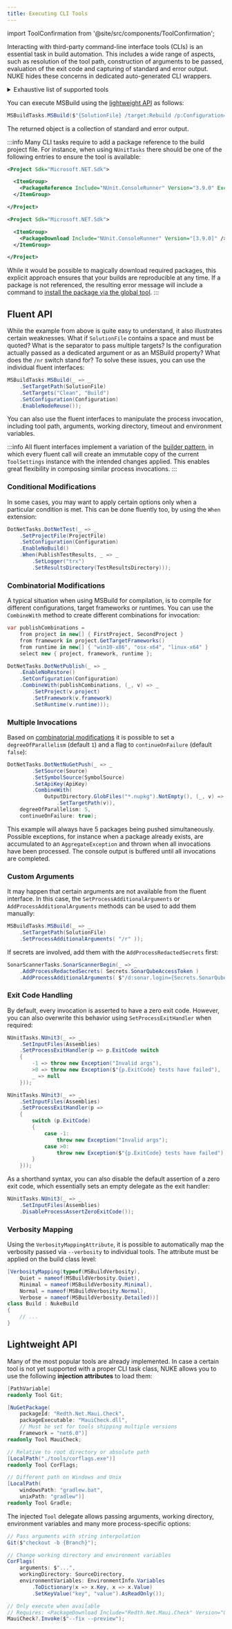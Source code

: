 ```yaml
---
title: Executing CLI Tools
---
```


import ToolConfirmation from '@site/src/components/ToolConfirmation';

<ToolConfirmation />

Interacting with third-party command-line interface tools (CLIs) is an essential task in build automation. This includes a wide range of aspects, such as resolution of the tool path, construction of arguments to be passed, evaluation of the exit code and capturing of standard and error output. NUKE hides these concerns in dedicated auto-generated CLI wrappers.

<details>
<summary>Exhaustive list of supported tools</summary>

| Tool                                                                                                      | Supported Commands                                                                                                                                                                                                                                                                                                                                                                                                                                                                                                                                                                                                                                                                                                                                                                                                                                                                                                                                                                                                                                                                                                                                                                                                                                                                                                                                                                                                                                                                                                                                                                                                                                                                                                                                                                                                                                                                                                                                                                                                                                                                                                                                                                                                                                                                                                                                                                                                                                                                                                                                                                                                                                                                                                                                                                                                 |
|:----------------------------------------------------------------------------------------------------------|:-------------------------------------------------------------------------------------------------------------------------------------------------------------------------------------------------------------------------------------------------------------------------------------------------------------------------------------------------------------------------------------------------------------------------------------------------------------------------------------------------------------------------------------------------------------------------------------------------------------------------------------------------------------------------------------------------------------------------------------------------------------------------------------------------------------------------------------------------------------------------------------------------------------------------------------------------------------------------------------------------------------------------------------------------------------------------------------------------------------------------------------------------------------------------------------------------------------------------------------------------------------------------------------------------------------------------------------------------------------------------------------------------------------------------------------------------------------------------------------------------------------------------------------------------------------------------------------------------------------------------------------------------------------------------------------------------------------------------------------------------------------------------------------------------------------------------------------------------------------------------------------------------------------------------------------------------------------------------------------------------------------------------------------------------------------------------------------------------------------------------------------------------------------------------------------------------------------------------------------------------------------------------------------------------------------------------------------------------------------------------------------------------------------------------------------------------------------------------------------------------------------------------------------------------------------------------------------------------------------------------------------------------------------------------------------------------------------------------------------------------------------------------------------------------------------------|
| [AzureSignTool](https://github.com/vcsjones/AzureSignTool)                                                | `sign`                                                                                                                                                                                                                                                                                                                                                                                                                                                                                                                                                                                                                                                                                                                                                                                                                                                                                                                                                                                                                                                                                                                                                                                                                                                                                                                                                                                                                                                                                                                                                                                                                                                                                                                                                                                                                                                                                                                                                                                                                                                                                                                                                                                                                                                                                                                                                                                                                                                                                                                                                                                                                                                                                                                                                                                                             |
| [BenchmarkDotNet](https://benchmarkdotnet.org/)                                                           | _Single top-level command_                                                                                                                                                                                                                                                                                                                                                                                                                                                                                                                                                                                                                                                                                                                                                                                                                                                                                                                                                                                                                                                                                                                                                                                                                                                                                                                                                                                                                                                                                                                                                                                                                                                                                                                                                                                                                                                                                                                                                                                                                                                                                                                                                                                                                                                                                                                                                                                                                                                                                                                                                                                                                                                                                                                                                                                         |
| [Boots](https://github.com/jonathanpeppers/boots)                                                         | _Single top-level command_                                                                                                                                                                                                                                                                                                                                                                                                                                                                                                                                                                                                                                                                                                                                                                                                                                                                                                                                                                                                                                                                                                                                                                                                                                                                                                                                                                                                                                                                                                                                                                                                                                                                                                                                                                                                                                                                                                                                                                                                                                                                                                                                                                                                                                                                                                                                                                                                                                                                                                                                                                                                                                                                                                                                                                                         |
| [Chocolatey](https://chocolatey.org/)                                                                     | `find`, `list`, `new`, `outdated`, `pack`, `push`, `search`                                                                                                                                                                                                                                                                                                                                                                                                                                                                                                                                                                                                                                                                                                                                                                                                                                                                                                                                                                                                                                                                                                                                                                                                                                                                                                                                                                                                                                                                                                                                                                                                                                                                                                                                                                                                                                                                                                                                                                                                                                                                                                                                                                                                                                                                                                                                                                                                                                                                                                                                                                                                                                                                                                                                                        |
| [CloudFoundry](https://docs.cloudfoundry.org/cf-cli/cf-help.html)                                         | `api`, `auth`, `bind-service`, `bind-service`, `create-route`, `create-service`, `create-space`, `cups`, `curl`, `delete`, `delete-service`, `delete-space`, `login`, `map-route`, `push`, `restage`, `restart`, `scale -f`, `service`, `set-env`, `set-env`, `start`, `stop`, `target`, `unmap-route`                                                                                                                                                                                                                                                                                                                                                                                                                                                                                                                                                                                                                                                                                                                                                                                                                                                                                                                                                                                                                                                                                                                                                                                                                                                                                                                                                                                                                                                                                                                                                                                                                                                                                                                                                                                                                                                                                                                                                                                                                                                                                                                                                                                                                                                                                                                                                                                                                                                                                                             |
| [Codecov](https://about.codecov.io/)                                                                      | _Single top-level command_                                                                                                                                                                                                                                                                                                                                                                                                                                                                                                                                                                                                                                                                                                                                                                                                                                                                                                                                                                                                                                                                                                                                                                                                                                                                                                                                                                                                                                                                                                                                                                                                                                                                                                                                                                                                                                                                                                                                                                                                                                                                                                                                                                                                                                                                                                                                                                                                                                                                                                                                                                                                                                                                                                                                                                                         |
| [CodeMetrics](https://docs.microsoft.com/en-us/visualstudio/code-quality/code-metrics-values)             | _Single top-level command_                                                                                                                                                                                                                                                                                                                                                                                                                                                                                                                                                                                                                                                                                                                                                                                                                                                                                                                                                                                                                                                                                                                                                                                                                                                                                                                                                                                                                                                                                                                                                                                                                                                                                                                                                                                                                                                                                                                                                                                                                                                                                                                                                                                                                                                                                                                                                                                                                                                                                                                                                                                                                                                                                                                                                                                         |
| [CorFlags](https://docs.microsoft.com/en-us/dotnet/framework/tools/corflags-exe-corflags-conversion-tool) | _Single top-level command_                                                                                                                                                                                                                                                                                                                                                                                                                                                                                                                                                                                                                                                                                                                                                                                                                                                                                                                                                                                                                                                                                                                                                                                                                                                                                                                                                                                                                                                                                                                                                                                                                                                                                                                                                                                                                                                                                                                                                                                                                                                                                                                                                                                                                                                                                                                                                                                                                                                                                                                                                                                                                                                                                                                                                                                         |
| [CoverallsNet](https://coverallsnet.readthedocs.io)                                                       | _Single top-level command_                                                                                                                                                                                                                                                                                                                                                                                                                                                                                                                                                                                                                                                                                                                                                                                                                                                                                                                                                                                                                                                                                                                                                                                                                                                                                                                                                                                                                                                                                                                                                                                                                                                                                                                                                                                                                                                                                                                                                                                                                                                                                                                                                                                                                                                                                                                                                                                                                                                                                                                                                                                                                                                                                                                                                                                         |
| [Coverlet](https://github.com/tonerdo/coverlet/)                                                          | _Single top-level command_                                                                                                                                                                                                                                                                                                                                                                                                                                                                                                                                                                                                                                                                                                                                                                                                                                                                                                                                                                                                                                                                                                                                                                                                                                                                                                                                                                                                                                                                                                                                                                                                                                                                                                                                                                                                                                                                                                                                                                                                                                                                                                                                                                                                                                                                                                                                                                                                                                                                                                                                                                                                                                                                                                                                                                                         |
| [DocFX](https://dotnet.github.io/docfx/)                                                                  | `build`, `dependency`, `download`, `help`, `init`, `merge`, `metadata`, `pdf`, `serve`, `template`                                                                                                                                                                                                                                                                                                                                                                                                                                                                                                                                                                                                                                                                                                                                                                                                                                                                                                                                                                                                                                                                                                                                                                                                                                                                                                                                                                                                                                                                                                                                                                                                                                                                                                                                                                                                                                                                                                                                                                                                                                                                                                                                                                                                                                                                                                                                                                                                                                                                                                                                                                                                                                                                                                                 |
| [Docker](https://www.docker.com/)                                                                         | `attach`, `build`, `builder`, `builder build`, `builder prune`, `buildx build`, `checkpoint`, `checkpoint create`, `checkpoint ls`, `checkpoint rm`, `commit`, `config`, `config create`, `config inspect`, `config ls`, `config rm`, `container`, `container attach`, `container commit`, `container create`, `container diff`, `container exec`, `container export`, `container inspect`, `container kill`, `container logs`, `container ls`, `container pause`, `container port`, `container prune`, `container rename`, `container restart`, `container rm`, `container run`, `container start`, `container stats`, `container stop`, `container top [ps`, `container unpause`, `container update`, `container wait`, `context`, `context create`, `context export`, `context import`, `context inspect`, `context ls`, `context rm`, `context update`, `context use`, `create`, `deploy`, `diff`, `engine`, `engine activate`, `engine check`, `engine update`, `events`, `exec`, `export`, `history`, `image`, `image build`, `image history`, `image import`, `image inspect`, `image load`, `image ls`, `image prune`, `image pull`, `image push`, `image rm`, `image save`, `image tag`, `images`, `import`, `info`, `inspect`, `kill`, `load`, `login`, `logout`, `logs`, `manifest`, `manifest annotate`, `manifest create`, `manifest inspect`, `manifest push`, `network`, `network connect`, `network create`, `network disconnect`, `network inspect`, `network ls`, `network prune`, `network rm`, `node`, `node demote`, `node inspect`, `node ls`, `node promote`, `node ps`, `node rm`, `node update`, `pause`, `plugin`, `plugin create`, `plugin disable`, `plugin enable`, `plugin inspect`, `plugin install`, `plugin ls`, `plugin push`, `plugin rm`, `plugin set`, `plugin upgrade`, `port`, `ps`, `pull`, `push`, `rename`, `restart`, `rm`, `rmi`, `run`, `save`, `search`, `secret`, `secret create`, `secret inspect`, `secret ls`, `secret rm`, `service`, `service create`, `service inspect`, `service logs`, `service ls`, `service ps`, `service rm`, `service rollback`, `service scale`, `service update`, `stack`, `stack deploy`, `stack ls`, `stack ps`, `stack rm`, `stack services`, `start`, `stats`, `stop`, `swarm`, `swarm ca`, `swarm init`, `swarm join HOST:PORT`, `swarm join-token`, `swarm leave`, `swarm unlock`, `swarm unlock-key`, `swarm update`, `system`, `system df`, `system events`, `system info`, `system prune`, `tag`, `top [ps`, `trust`, `trust inspect`, `trust key`, `trust key generate`, `trust key load`, `trust revoke`, `trust sign IMAGE:TAG`, `trust signer`, `trust signer add`, `trust signer remove`, `unpause`, `update`, `version`, `volume`, `volume create`, `volume inspect`, `volume ls`, `volume prune`, `volume rm`, `wait` |
| [DotCover](https://www.jetbrains.com/dotcover)                                                            | `analyse`, `cover`, `delete`, `dotnet`, `merge`, `report`, `zip`                                                                                                                                                                                                                                                                                                                                                                                                                                                                                                                                                                                                                                                                                                                                                                                                                                                                                                                                                                                                                                                                                                                                                                                                                                                                                                                                                                                                                                                                                                                                                                                                                                                                                                                                                                                                                                                                                                                                                                                                                                                                                                                                                                                                                                                                                                                                                                                                                                                                                                                                                                                                                                                                                                                                                   |
| [DotNet](https://docs.microsoft.com/en-us/dotnet/core/tools/)                                             | `build`, `clean`, `msbuild`, `nuget add source`, `nuget push`, `pack`, `publish`, `restore`, `run`, `test`, `tool install`, `tool restore`, `tool uninstall`, `tool update`                                                                                                                                                                                                                                                                                                                                                                                                                                                                                                                                                                                                                                                                                                                                                                                                                                                                                                                                                                                                                                                                                                                                                                                                                                                                                                                                                                                                                                                                                                                                                                                                                                                                                                                                                                                                                                                                                                                                                                                                                                                                                                                                                                                                                                                                                                                                                                                                                                                                                                                                                                                                                                        |
| [EntityFramework](https://docs.microsoft.com/en-us/ef/core/miscellaneous/cli/dotnet)                      | `ef database drop`, `ef database update`, `ef dbcontext info`, `ef dbcontext list`, `ef dbcontext scaffold`, `ef dbcontext script`, `ef migrations add`, `ef migrations list`, `ef migrations remove`, `ef migrations script`                                                                                                                                                                                                                                                                                                                                                                                                                                                                                                                                                                                                                                                                                                                                                                                                                                                                                                                                                                                                                                                                                                                                                                                                                                                                                                                                                                                                                                                                                                                                                                                                                                                                                                                                                                                                                                                                                                                                                                                                                                                                                                                                                                                                                                                                                                                                                                                                                                                                                                                                                                                      |
| [Fixie](https://fixie.github.io/)                                                                         | _Single top-level command_                                                                                                                                                                                                                                                                                                                                                                                                                                                                                                                                                                                                                                                                                                                                                                                                                                                                                                                                                                                                                                                                                                                                                                                                                                                                                                                                                                                                                                                                                                                                                                                                                                                                                                                                                                                                                                                                                                                                                                                                                                                                                                                                                                                                                                                                                                                                                                                                                                                                                                                                                                                                                                                                                                                                                                                         |
| [GitLink](https://github.com/GitTools/GitLink/)                                                           | _Single top-level command_                                                                                                                                                                                                                                                                                                                                                                                                                                                                                                                                                                                                                                                                                                                                                                                                                                                                                                                                                                                                                                                                                                                                                                                                                                                                                                                                                                                                                                                                                                                                                                                                                                                                                                                                                                                                                                                                                                                                                                                                                                                                                                                                                                                                                                                                                                                                                                                                                                                                                                                                                                                                                                                                                                                                                                                         |
| [GitReleaseManager](https://gitreleasemanager.readthedocs.io)                                             | `addasset`, `close`, `create`, `export`, `publish`                                                                                                                                                                                                                                                                                                                                                                                                                                                                                                                                                                                                                                                                                                                                                                                                                                                                                                                                                                                                                                                                                                                                                                                                                                                                                                                                                                                                                                                                                                                                                                                                                                                                                                                                                                                                                                                                                                                                                                                                                                                                                                                                                                                                                                                                                                                                                                                                                                                                                                                                                                                                                                                                                                                                                                 |
| [GitVersion](http://gitversion.readthedocs.io/en/stable/)                                                 | _Single top-level command_                                                                                                                                                                                                                                                                                                                                                                                                                                                                                                                                                                                                                                                                                                                                                                                                                                                                                                                                                                                                                                                                                                                                                                                                                                                                                                                                                                                                                                                                                                                                                                                                                                                                                                                                                                                                                                                                                                                                                                                                                                                                                                                                                                                                                                                                                                                                                                                                                                                                                                                                                                                                                                                                                                                                                                                         |
| [Helm](https://helm.sh/)                                                                                  | `completion`, `create`, `delete`, `dependency build`, `dependency list`, `dependency update`, `fetch`, `get`, `get hooks`, `get manifest`, `get notes`, `get values`, `history`, `home`, `init`, `inspect`, `inspect chart`, `inspect readme`, `inspect values`, `install`, `lint`, `list`, `package`, `plugin install`, `plugin list`, `plugin remove`, `plugin update`, `repo add`, `repo index`, `repo list`, `repo remove`, `repo update`, `reset`, `rollback`, `search`, `serve`, `status`, `template`, `test`, `upgrade`, `verify`, `version`                                                                                                                                                                                                                                                                                                                                                                                                                                                                                                                                                                                                                                                                                                                                                                                                                                                                                                                                                                                                                                                                                                                                                                                                                                                                                                                                                                                                                                                                                                                                                                                                                                                                                                                                                                                                                                                                                                                                                                                                                                                                                                                                                                                                                                                                |
| [ILRepack](https://github.com/gluck/il-repack#readme)                                                     | _Single top-level command_                                                                                                                                                                                                                                                                                                                                                                                                                                                                                                                                                                                                                                                                                                                                                                                                                                                                                                                                                                                                                                                                                                                                                                                                                                                                                                                                                                                                                                                                                                                                                                                                                                                                                                                                                                                                                                                                                                                                                                                                                                                                                                                                                                                                                                                                                                                                                                                                                                                                                                                                                                                                                                                                                                                                                                                         |
| [InnoSetup](http://www.jrsoftware.org/isinfo.php)                                                         | _Single top-level command_                                                                                                                                                                                                                                                                                                                                                                                                                                                                                                                                                                                                                                                                                                                                                                                                                                                                                                                                                                                                                                                                                                                                                                                                                                                                                                                                                                                                                                                                                                                                                                                                                                                                                                                                                                                                                                                                                                                                                                                                                                                                                                                                                                                                                                                                                                                                                                                                                                                                                                                                                                                                                                                                                                                                                                                         |
| [Kubernetes](https://kubernetes.io/)                                                                      | `alpha`, `annotate`, `api-resources`, `api-versions`, `apply`, `apply -k`, `attach`, `auth`, `autoscale`, `certificate`, `cluster-info`, `completion`, `config`, `convert`, `cordon`, `cp`, `create`, `delete`, `describe`, `drain`, `edit`, `exec`, `explain`, `expose`, `get`, `kubectl`, `label`, `logs`, `options`, `patch`, `plugin`, `port-forward`, `proxy`, `replace`, `rolling-update`, `rollout`, `run`, `run-container`, `scale`, `set`, `taint`, `top`, `uncordon`, `version`, `wait`                                                                                                                                                                                                                                                                                                                                                                                                                                                                                                                                                                                                                                                                                                                                                                                                                                                                                                                                                                                                                                                                                                                                                                                                                                                                                                                                                                                                                                                                                                                                                                                                                                                                                                                                                                                                                                                                                                                                                                                                                                                                                                                                                                                                                                                                                                                  |
| [MauiCheck](https://github.com/Redth/dotnet-maui-check)                                                   | `config`                                                                                                                                                                                                                                                                                                                                                                                                                                                                                                                                                                                                                                                                                                                                                                                                                                                                                                                                                                                                                                                                                                                                                                                                                                                                                                                                                                                                                                                                                                                                                                                                                                                                                                                                                                                                                                                                                                                                                                                                                                                                                                                                                                                                                                                                                                                                                                                                                                                                                                                                                                                                                                                                                                                                                                                                           |
| [MinVer](https://github.com/adamralph/minver)                                                             | _Single top-level command_                                                                                                                                                                                                                                                                                                                                                                                                                                                                                                                                                                                                                                                                                                                                                                                                                                                                                                                                                                                                                                                                                                                                                                                                                                                                                                                                                                                                                                                                                                                                                                                                                                                                                                                                                                                                                                                                                                                                                                                                                                                                                                                                                                                                                                                                                                                                                                                                                                                                                                                                                                                                                                                                                                                                                                                         |
| [MSBuild](https://msdn.microsoft.com/en-us/library/ms164311.aspx)                                         | _Single top-level command_                                                                                                                                                                                                                                                                                                                                                                                                                                                                                                                                                                                                                                                                                                                                                                                                                                                                                                                                                                                                                                                                                                                                                                                                                                                                                                                                                                                                                                                                                                                                                                                                                                                                                                                                                                                                                                                                                                                                                                                                                                                                                                                                                                                                                                                                                                                                                                                                                                                                                                                                                                                                                                                                                                                                                                                         |
| [MSpec](https://github.com/machine/machine.specifications)                                                | _Single top-level command_                                                                                                                                                                                                                                                                                                                                                                                                                                                                                                                                                                                                                                                                                                                                                                                                                                                                                                                                                                                                                                                                                                                                                                                                                                                                                                                                                                                                                                                                                                                                                                                                                                                                                                                                                                                                                                                                                                                                                                                                                                                                                                                                                                                                                                                                                                                                                                                                                                                                                                                                                                                                                                                                                                                                                                                         |
| [NerdbankGitVersioning](https://github.com/AArnott/Nerdbank.GitVersioning)                                | `cloud`, `get-commits`, `get-version`, `install`, `prepare-release`, `set-version`, `tag`                                                                                                                                                                                                                                                                                                                                                                                                                                                                                                                                                                                                                                                                                                                                                                                                                                                                                                                                                                                                                                                                                                                                                                                                                                                                                                                                                                                                                                                                                                                                                                                                                                                                                                                                                                                                                                                                                                                                                                                                                                                                                                                                                                                                                                                                                                                                                                                                                                                                                                                                                                                                                                                                                                                          |
| [Netlify](https://docs.netlify.com/cli/get-started/)                                                      | `netlify deploy`, `netlify sites:create`, `netlify sites:delete`                                                                                                                                                                                                                                                                                                                                                                                                                                                                                                                                                                                                                                                                                                                                                                                                                                                                                                                                                                                                                                                                                                                                                                                                                                                                                                                                                                                                                                                                                                                                                                                                                                                                                                                                                                                                                                                                                                                                                                                                                                                                                                                                                                                                                                                                                                                                                                                                                                                                                                                                                                                                                                                                                                                                                   |
| [Npm](https://www.npmjs.com/)                                                                             | `ci`, `install`, `run`                                                                                                                                                                                                                                                                                                                                                                                                                                                                                                                                                                                                                                                                                                                                                                                                                                                                                                                                                                                                                                                                                                                                                                                                                                                                                                                                                                                                                                                                                                                                                                                                                                                                                                                                                                                                                                                                                                                                                                                                                                                                                                                                                                                                                                                                                                                                                                                                                                                                                                                                                                                                                                                                                                                                                                                             |
| [NSwag](https://github.com/RSuter/NSwag)                                                                  | `aspnetcore2openapi`, `aspnetcore2swagger`, `jsonschema2csclient`, `jsonschema2tsclient`, `list-controllers`, `list-types`, `new`, `openapi2csclient`, `openapi2cscontroller`, `openapi2tsclient`, `run`, `swagger2csclient`, `swagger2cscontroller`, `swagger2tsclient`, `types2openapi`, `types2swagger`, `version`, `webapi2openapi`, `webapi2swagger`                                                                                                                                                                                                                                                                                                                                                                                                                                                                                                                                                                                                                                                                                                                                                                                                                                                                                                                                                                                                                                                                                                                                                                                                                                                                                                                                                                                                                                                                                                                                                                                                                                                                                                                                                                                                                                                                                                                                                                                                                                                                                                                                                                                                                                                                                                                                                                                                                                                          |
| [NuGet](https://docs.microsoft.com/en-us/nuget/tools/nuget-exe-cli-reference)                             | `install`, `pack`, `push`, `restore`, `sources add`, `sources disable`, `sources enable`, `sources list`, `sources remove`, `sources update`                                                                                                                                                                                                                                                                                                                                                                                                                                                                                                                                                                                                                                                                                                                                                                                                                                                                                                                                                                                                                                                                                                                                                                                                                                                                                                                                                                                                                                                                                                                                                                                                                                                                                                                                                                                                                                                                                                                                                                                                                                                                                                                                                                                                                                                                                                                                                                                                                                                                                                                                                                                                                                                                       |
| [NUnit](https://www.nunit.org/)                                                                           | _Single top-level command_                                                                                                                                                                                                                                                                                                                                                                                                                                                                                                                                                                                                                                                                                                                                                                                                                                                                                                                                                                                                                                                                                                                                                                                                                                                                                                                                                                                                                                                                                                                                                                                                                                                                                                                                                                                                                                                                                                                                                                                                                                                                                                                                                                                                                                                                                                                                                                                                                                                                                                                                                                                                                                                                                                                                                                                         |
| [Octopus](https://octopus.com/)                                                                           | `build-information`, `create-release`, `deploy-release`, `pack`, `push`                                                                                                                                                                                                                                                                                                                                                                                                                                                                                                                                                                                                                                                                                                                                                                                                                                                                                                                                                                                                                                                                                                                                                                                                                                                                                                                                                                                                                                                                                                                                                                                                                                                                                                                                                                                                                                                                                                                                                                                                                                                                                                                                                                                                                                                                                                                                                                                                                                                                                                                                                                                                                                                                                                                                            |
| [OctoVersion](https://github.com/OctopusDeploy/OctoVersion)                                               | `octoversion`, `octoversion`                                                                                                                                                                                                                                                                                                                                                                                                                                                                                                                                                                                                                                                                                                                                                                                                                                                                                                                                                                                                                                                                                                                                                                                                                                                                                                                                                                                                                                                                                                                                                                                                                                                                                                                                                                                                                                                                                                                                                                                                                                                                                                                                                                                                                                                                                                                                                                                                                                                                                                                                                                                                                                                                                                                                                                                       |
| [OpenCover](https://github.com/OpenCover/opencover)                                                       | _Single top-level command_                                                                                                                                                                                                                                                                                                                                                                                                                                                                                                                                                                                                                                                                                                                                                                                                                                                                                                                                                                                                                                                                                                                                                                                                                                                                                                                                                                                                                                                                                                                                                                                                                                                                                                                                                                                                                                                                                                                                                                                                                                                                                                                                                                                                                                                                                                                                                                                                                                                                                                                                                                                                                                                                                                                                                                                         |
| [Paket](https://fsprojects.github.io/paket)                                                               | `pack`, `push`, `restore`, `update`                                                                                                                                                                                                                                                                                                                                                                                                                                                                                                                                                                                                                                                                                                                                                                                                                                                                                                                                                                                                                                                                                                                                                                                                                                                                                                                                                                                                                                                                                                                                                                                                                                                                                                                                                                                                                                                                                                                                                                                                                                                                                                                                                                                                                                                                                                                                                                                                                                                                                                                                                                                                                                                                                                                                                                                |
| [PowerShell](https://docs.microsoft.com/en-us/powershell/)                                                | _Single top-level command_                                                                                                                                                                                                                                                                                                                                                                                                                                                                                                                                                                                                                                                                                                                                                                                                                                                                                                                                                                                                                                                                                                                                                                                                                                                                                                                                                                                                                                                                                                                                                                                                                                                                                                                                                                                                                                                                                                                                                                                                                                                                                                                                                                                                                                                                                                                                                                                                                                                                                                                                                                                                                                                                                                                                                                                         |
| [Pulumi](https://www.pulumi.com/)                                                                         | `config`, `config cp`, `config get`, `config refresh`, `config rm`, `config set`, `destroy`, `new`, `preview`, `stack`, `stack change-secrets-provider`, `stack export`, `stack graph`, `stack history`, `stack import`, `stack init`, `stack ls`, `stack output`, `stack rename`, `stack rm`, `stack select`, `stack tag get`, `stack tag ls`, `stack tag rm`, `stack tag set`, `up`                                                                                                                                                                                                                                                                                                                                                                                                                                                                                                                                                                                                                                                                                                                                                                                                                                                                                                                                                                                                                                                                                                                                                                                                                                                                                                                                                                                                                                                                                                                                                                                                                                                                                                                                                                                                                                                                                                                                                                                                                                                                                                                                                                                                                                                                                                                                                                                                                              |
| [ReportGenerator](https://github.com/danielpalme/ReportGenerator)                                         | _Single top-level command_                                                                                                                                                                                                                                                                                                                                                                                                                                                                                                                                                                                                                                                                                                                                                                                                                                                                                                                                                                                                                                                                                                                                                                                                                                                                                                                                                                                                                                                                                                                                                                                                                                                                                                                                                                                                                                                                                                                                                                                                                                                                                                                                                                                                                                                                                                                                                                                                                                                                                                                                                                                                                                                                                                                                                                                         |
| [ReSharper](https://www.jetbrains.com/help/resharper/ReSharper_Command_Line_Tools.html)                   | `cleanupcode`, `dupfinder`, `inspectcode`                                                                                                                                                                                                                                                                                                                                                                                                                                                                                                                                                                                                                                                                                                                                                                                                                                                                                                                                                                                                                                                                                                                                                                                                                                                                                                                                                                                                                                                                                                                                                                                                                                                                                                                                                                                                                                                                                                                                                                                                                                                                                                                                                                                                                                                                                                                                                                                                                                                                                                                                                                                                                                                                                                                                                                          |
| [SignClient](https://discoverdot.net/projects/sign-service)                                               | `sign`                                                                                                                                                                                                                                                                                                                                                                                                                                                                                                                                                                                                                                                                                                                                                                                                                                                                                                                                                                                                                                                                                                                                                                                                                                                                                                                                                                                                                                                                                                                                                                                                                                                                                                                                                                                                                                                                                                                                                                                                                                                                                                                                                                                                                                                                                                                                                                                                                                                                                                                                                                                                                                                                                                                                                                                                             |
| [SignTool](https://docs.microsoft.com/en-us/dotnet/framework/tools/signtool-exe)                          | `sign`                                                                                                                                                                                                                                                                                                                                                                                                                                                                                                                                                                                                                                                                                                                                                                                                                                                                                                                                                                                                                                                                                                                                                                                                                                                                                                                                                                                                                                                                                                                                                                                                                                                                                                                                                                                                                                                                                                                                                                                                                                                                                                                                                                                                                                                                                                                                                                                                                                                                                                                                                                                                                                                                                                                                                                                                             |
| [SonarScanner](https://www.sonarqube.org/)                                                                | `begin`, `end`                                                                                                                                                                                                                                                                                                                                                                                                                                                                                                                                                                                                                                                                                                                                                                                                                                                                                                                                                                                                                                                                                                                                                                                                                                                                                                                                                                                                                                                                                                                                                                                                                                                                                                                                                                                                                                                                                                                                                                                                                                                                                                                                                                                                                                                                                                                                                                                                                                                                                                                                                                                                                                                                                                                                                                                                     |
| [SpecFlow](https://specflow.org/)                                                                         | `buildserverrun`, `mstestexecutionreport`, `nunitexecutionreport`, `register`, `register`, `register`, `run`, `stepdefinitionreport`                                                                                                                                                                                                                                                                                                                                                                                                                                                                                                                                                                                                                                                                                                                                                                                                                                                                                                                                                                                                                                                                                                                                                                                                                                                                                                                                                                                                                                                                                                                                                                                                                                                                                                                                                                                                                                                                                                                                                                                                                                                                                                                                                                                                                                                                                                                                                                                                                                                                                                                                                                                                                                                                               |
| [Squirrel](https://github.com/Squirrel/Squirrel.Windows)                                                  | _Single top-level command_                                                                                                                                                                                                                                                                                                                                                                                                                                                                                                                                                                                                                                                                                                                                                                                                                                                                                                                                                                                                                                                                                                                                                                                                                                                                                                                                                                                                                                                                                                                                                                                                                                                                                                                                                                                                                                                                                                                                                                                                                                                                                                                                                                                                                                                                                                                                                                                                                                                                                                                                                                                                                                                                                                                                                                                         |
| [TestCloud](https://developer.xamarin.com/guides/testcloud/)                                              | `submit`                                                                                                                                                                                                                                                                                                                                                                                                                                                                                                                                                                                                                                                                                                                                                                                                                                                                                                                                                                                                                                                                                                                                                                                                                                                                                                                                                                                                                                                                                                                                                                                                                                                                                                                                                                                                                                                                                                                                                                                                                                                                                                                                                                                                                                                                                                                                                                                                                                                                                                                                                                                                                                                                                                                                                                                                           |
| [Unity](https://unity3d.com/)                                                                             | `-createManualActivationFile`, `-returnlicense`                                                                                                                                                                                                                                                                                                                                                                                                                                                                                                                                                                                                                                                                                                                                                                                                                                                                                                                                                                                                                                                                                                                                                                                                                                                                                                                                                                                                                                                                                                                                                                                                                                                                                                                                                                                                                                                                                                                                                                                                                                                                                                                                                                                                                                                                                                                                                                                                                                                                                                                                                                                                                                                                                                                                                                    |
| [VSTest](https://msdn.microsoft.com/en-us/library/jj155796.aspx)                                          | _Single top-level command_                                                                                                                                                                                                                                                                                                                                                                                                                                                                                                                                                                                                                                                                                                                                                                                                                                                                                                                                                                                                                                                                                                                                                                                                                                                                                                                                                                                                                                                                                                                                                                                                                                                                                                                                                                                                                                                                                                                                                                                                                                                                                                                                                                                                                                                                                                                                                                                                                                                                                                                                                                                                                                                                                                                                                                                         |
| [VSWhere](https://github.com/Microsoft/vswhere)                                                           | _Single top-level command_                                                                                                                                                                                                                                                                                                                                                                                                                                                                                                                                                                                                                                                                                                                                                                                                                                                                                                                                                                                                                                                                                                                                                                                                                                                                                                                                                                                                                                                                                                                                                                                                                                                                                                                                                                                                                                                                                                                                                                                                                                                                                                                                                                                                                                                                                                                                                                                                                                                                                                                                                                                                                                                                                                                                                                                         |
| [WebConfigTransformRunner](https://github.com/erichexter/WebConfigTransformRunner)                        | _Single top-level command_                                                                                                                                                                                                                                                                                                                                                                                                                                                                                                                                                                                                                                                                                                                                                                                                                                                                                                                                                                                                                                                                                                                                                                                                                                                                                                                                                                                                                                                                                                                                                                                                                                                                                                                                                                                                                                                                                                                                                                                                                                                                                                                                                                                                                                                                                                                                                                                                                                                                                                                                                                                                                                                                                                                                                                                         |
| [Xunit](https://xunit.github.io)                                                                          | _Single top-level command_                                                                                                                                                                                                                                                                                                                                                                                                                                                                                                                                                                                                                                                                                                                                                                                                                                                                                                                                                                                                                                                                                                                                                                                                                                                                                                                                                                                                                                                                                                                                                                                                                                                                                                                                                                                                                                                                                                                                                                                                                                                                                                                                                                                                                                                                                                                                                                                                                                                                                                                                                                                                                                                                                                                                                                                         |

</details>

You can execute MSBuild using the [lightweight API](#lightweight-api) as follows:

```csharp
MSBuildTasks.MSBuild($"{SolutionFile} /target:Rebuild /p:Configuration={Configuration} /nr:false");
```

The returned object is a collection of standard and error output.

:::info
Many CLI tasks require to add a package reference to the build project file. For instance, when using `NUnitTasks` there should be one of the following entries to ensure the tool is available:

<Tabs>
  <TabItem value="package-reference" label="PackageReference" default>

```xml title="_build.csproj"
<Project Sdk="Microsoft.NET.Sdk">

  <ItemGroup>
    <PackageReference Include="NUnit.ConsoleRunner" Version="3.9.0" ExcludeAssets="all" />
  </ItemGroup>

</Project>
```

  </TabItem>
  <TabItem value="package-download" label="PackageDownload" default>

```xml title="_build.csproj"
<Project Sdk="Microsoft.NET.Sdk">

  <ItemGroup>
    <PackageDownload Include="NUnit.ConsoleRunner" Version="[3.9.0]" />
  </ItemGroup>

</Project>
```

  </TabItem>
</Tabs>

While it would be possible to magically download required packages, this explicit approach ensures that your builds are reproducible at any time. If a package is not referenced, the resulting error message will include a command to [install the package via the global tool](../06-global-tool/01-packages.md).
:::

## Fluent API

While the example from above is quite easy to understand, it also illustrates certain weaknesses. What if `SolutionFile` contains a space and must be quoted? What is the separator to pass multiple targets? Is the configuration actually passed as a dedicated argument or as an MSBuild property? What does the `/nr` switch stand for? To solve these issues, you can use the individual fluent interfaces:

```csharp
MSBuildTasks.MSBuild(_ => _
    .SetTargetPath(SolutionFile)
    .SetTargets("Clean", "Build")
    .SetConfiguration(Configuration)
    .EnableNodeReuse());
```

You can also use the fluent interfaces to manipulate the process invocation, including tool path, arguments, working directory, timeout and environment variables.

:::info
All fluent interfaces implement a variation of the [builder pattern](https://en.wikipedia.org/wiki/Builder_pattern), in which every fluent call will create an immutable copy of the current `ToolSettings` instance with the intended changes applied. This enables great flexibility in composing similar process invocations.
:::

<!-- TODO: website -->
<!-- Using any IDE, an individual fluent interface can easily be discovered via code completion. Most importantly, you can look up the original documentation right from where you are: -->

### Conditional Modifications

In some cases, you may want to apply certain options only when a particular condition is met. This can be done fluently too, by using the `When` extension:

```csharp
DotNetTasks.DotNetTest(_ => _
    .SetProjectFile(ProjectFile)
    .SetConfiguration(Configuration)
    .EnableNoBuild()
    .When(PublishTestResults, _ => _
        .SetLogger("trx")
        .SetResultsDirectory(TestResultsDirectory)));
```

### Combinatorial Modifications

A typical situation when using MSBuild for compilation, is to compile for different configurations, target frameworks or runtimes. You can use the `CombineWith` method to create different combinations for invocation:

```csharp
var publishCombinations =
    from project in new[] { FirstProject, SecondProject }
    from framework in project.GetTargetFrameworks()
    from runtime in new[] { "win10-x86", "osx-x64", "linux-x64" }
    select new { project, framework, runtime };

DotNetTasks.DotNetPublish(_ => _
    .EnableNoRestore()
    .SetConfiguration(Configuration)
    .CombineWith(publishCombinations, (_, v) => _
        .SetProject(v.project)
        .SetFramework(v.framework)
        .SetRuntime(v.runtime)));
```

### Multiple Invocations

Based on [combinatorial modifications](#combinatorial-modifications) it is possible to set a `degreeOfParallelism` (default `1`) and a flag to `continueOnFailure` (default `false`):

```csharp
DotNetTasks.DotNetNuGetPush(_ => _
        .SetSource(Source)
        .SetSymbolSource(SymbolSource)
        .SetApiKey(ApiKey)
        .CombineWith(
            OutputDirectory.GlobFiles("*.nupkg").NotEmpty(), (_, v) => _
                .SetTargetPath(v)),
    degreeOfParallelism: 5,
    continueOnFailure: true);
```

This example will always have 5 packages being pushed simultaneously. Possible exceptions, for instance when a package already exists, are accumulated to an `AggregateException` and thrown when all invocations have been processed. The console output is buffered until all invocations are completed.

### Custom Arguments

It may happen that certain arguments are not available from the fluent interface. In this case, the `SetProcessAdditionalArguments` or `AddProcessAdditionalArguments` methods can be used to add them manually:

```csharp
MSBuildTasks.MSBuild(_ => _
    .SetTargetPath(SolutionFile)
    .SetProcessAdditionalArguments( "/r" ));
```

If secrets are involved, add them with the `AddProcessRedactedSecrets` first:

```csharp
SonarScannerTasks.SonarScannerBegin(_ => _
    .AddProcessRedactedSecrets( Secrets.SonarQubeAccessToken )
    .AddProcessAdditionalArguments( $"/d:sonar.login={Secrets.SonarQubeAccessToken}" ));
```

<!--
    SetToolPath
    SetWorkingDirectory
    SetExecutionTimeout
    SetEnvironmentVariables
    LogOutput
    When
    SetProcessAdditionalArguments
    AddProcessAdditionalArguments
    AddProcessRedactedSecrets
-->

### Exit Code Handling

By default, every invocation is asserted to have a zero exit code. However, you can also overwrite this behavior using `SetProcessExitHandler` when required:


<Tabs>
  <TabItem value="switch-expressions" label="Switch&nbsp;Expressions" default>

```csharp
NUnitTasks.NUnit3(_ => _
    .SetInputFiles(Assemblies)
    .SetProcessExitHandler(p => p.ExitCode switch
    {
        -1 => throw new Exception("Invalid args"),
        >0 => throw new Exception($"{p.ExitCode} tests have failed"),
        _ => null
    }));
```

  </TabItem>
  <TabItem value="switch-statements" label="Switch&nbsp;Statements">

```csharp
NUnitTasks.NUnit3(_ => _
    .SetInputFiles(Assemblies)
    .SetProcessExitHandler(p =>
    {
        switch (p.ExitCode)
        {
            case -1:
                throw new Exception("Invalid args");
            case >0:
                throw new Exception($"{p.ExitCode} tests have failed");
        }
    }));
```

  </TabItem>
</Tabs>



As a shorthand syntax, you can also disable the default assertion of a zero exit code, which essentially sets an empty delegate as the exit handler:

```csharp
NUnitTasks.NUnit3(_ => _
    .SetInputFiles(Assemblies)
    .DisableProcessAssertZeroExitCode());
```






### Verbosity Mapping

Using the `VerbosityMappingAttribute`, it is possible to automatically map the verbosity passed via `--verbosity` to individual tools. The attribute must be applied on the build class level:

```csharp
[VerbosityMapping(typeof(MSBuildVerbosity),
    Quiet = nameof(MSBuildVerbosity.Quiet),
    Minimal = nameof(MSBuildVerbosity.Minimal),
    Normal = nameof(MSBuildVerbosity.Normal),
    Verbose = nameof(MSBuildVerbosity.Detailed))]
class Build : NukeBuild
{
    // ...
}
```

## Lightweight API

Many of the most popular tools are already implemented. In case a certain tool is not yet supported with a proper CLI task class, NUKE allows you to use the following **injection attributes** to load them:

<!-- snippet: tool-invocation-lightweight -->
```csharp
[PathVariable]
readonly Tool Git;

[NuGetPackage(
    packageId: "Redth.Net.Maui.Check",
    packageExecutable: "MauiCheck.dll",
    // Must be set for tools shipping multiple versions
    Framework = "net6.0")]
readonly Tool MauiCheck;

// Relative to root directory or absolute path
[LocalPath("./tools/corflags.exe")]
readonly Tool CorFlags;

// Different path on Windows and Unix
[LocalPath(
    windowsPath: "gradlew.bat",
    unixPath: "gradlew")]
readonly Tool Gradle;
```
<!-- endSnippet -->

The injected `Tool` delegate allows passing arguments, working directory, environment variables and many more process-specific options:

<!-- snippet: tool-invocation-lightweight-usage -->
```csharp
// Pass arguments with string interpolation
Git($"checkout -b {Branch}");

// Change working directory and environment variables
CorFlags(
    arguments: $"...",
    workingDirectory: SourceDirectory,
    environmentVariables: EnvironmentInfo.Variables
        .ToDictionary(x => x.Key, x => x.Value)
        .SetKeyValue("key", "value").AsReadOnly());

// Only execute when available
// Requires: <PackageDownload Include="Redth.Net.Maui.Check" Version="0.10.0" />
MauiCheck?.Invoke($"--fix --preview");
```
<!-- endSnippet -->
